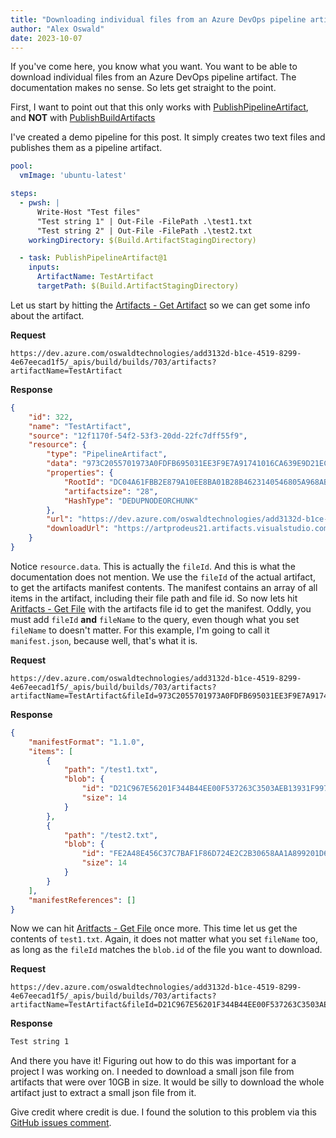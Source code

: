 ```yaml
---
title: "Downloading individual files from an Azure DevOps pipeline artifact using the REST API"
author: "Alex Oswald"
date: 2023-10-07
---
```


If you've come here, you know what you want. You want to be able to download individual files from an Azure DevOps pipeline artifact. The documentation makes no sense. So lets get straight to the point.

First, I want to point out that this only works with [PublishPipelineArtifact](https://learn.microsoft.com/en-us/azure/devops/pipelines/tasks/reference/publish-pipeline-artifact-v1), and **NOT** with [PublishBuildArtifacts](https://learn.microsoft.com/en-us/azure/devops/pipelines/tasks/reference/publish-build-artifacts-v1)

I've created a demo pipeline for this post. It simply creates two text files and publishes them as a pipeline artifact.

```yml
pool:
  vmImage: 'ubuntu-latest'

steps:
  - pwsh: |
      Write-Host "Test files"
      "Test string 1" | Out-File -FilePath .\test1.txt
      "Test string 2" | Out-File -FilePath .\test2.txt
    workingDirectory: $(Build.ArtifactStagingDirectory)

  - task: PublishPipelineArtifact@1
    inputs:
      ArtifactName: TestArtifact
      targetPath: $(Build.ArtifactStagingDirectory)
```

Let us start by hitting the [Artifacts - Get Artifact](https://learn.microsoft.com/en-us/rest/api/azure/devops/build/artifacts/get-artifact) so we can get some info about the artifact.

**Request**

```
https://dev.azure.com/oswaldtechnologies/add3132d-b1ce-4519-8299-4e67eecad1f5/_apis/build/builds/703/artifacts?artifactName=TestArtifact
```

**Response**

```json
{
    "id": 322,
    "name": "TestArtifact",
    "source": "12f1170f-54f2-53f3-20dd-22fc7dff55f9",
    "resource": {
        "type": "PipelineArtifact",
        "data": "973C2055701973A0FDFB695031EE3F9E7A91741016CA639E9D21ECCD1B387E9B01",
        "properties": {
            "RootId": "DC04A61FBB2E879A10EE8BA01B28B4623140546805A968AB2B491B2EE1BD2E4102",
            "artifactsize": "28",
            "HashType": "DEDUPNODEORCHUNK"
        },
        "url": "https://dev.azure.com/oswaldtechnologies/add3132d-b1ce-4519-8299-4e67eecad1f5/_apis/build/builds/703/artifacts?artifactName=TestArtifact&api-version=7.1",
        "downloadUrl": "https://artprodeus21.artifacts.visualstudio.com/A3e090689-466b-408e-a12e-87c169eff347/add3132d-b1ce-4519-8299-4e67eecad1f5/_apis/artifact/cGlwZWxpbmVhcnRpZmFjdDovL29zd2FsZHRlY2hub2xvZ2llcy9wcm9qZWN0SWQvYWRkMzEzMmQtYjFjZS00NTE5LTgyOTktNGU2N2VlY2FkMWY1L2J1aWxkSWQvNzAzL2FydGlmYWN0TmFtZS9UZXN0QXJ0aWZhY3Q1/content?format=zip"
    }
}
```

Notice `resource.data`. This is actually the `fileId`. And this is what the documentation does not mention. We use the `fileId` of the actual artifact, to get the artifacts manifest contents. The manifest contains an array of all items in the artifact, including their file path and file id. So now lets hit [Aritfacts - Get File](https://learn.microsoft.com/en-us/rest/api/azure/devops/build/artifacts/get-file) with the artifacts file id to get the manifest. Oddly, you must add `fileId` **and** `fileName` to the query, even though what you set `fileName` to doesn't matter. For this example, I'm going to call it `manifest.json`, because well, that's what it is.

**Request**

```
https://dev.azure.com/oswaldtechnologies/add3132d-b1ce-4519-8299-4e67eecad1f5/_apis/build/builds/703/artifacts?artifactName=TestArtifact&fileId=973C2055701973A0FDFB695031EE3F9E7A91741016CA639E9D21ECCD1B387E9B01&fileName=manifest.json
```

**Response**

```json
{
    "manifestFormat": "1.1.0",
    "items": [
        {
            "path": "/test1.txt",
            "blob": {
                "id": "D21C967E56201F344B44EE00F537263C3503AEB13931F99754F9E78E14E6C90C01",
                "size": 14
            }
        },
        {
            "path": "/test2.txt",
            "blob": {
                "id": "FE2A48E456C37C7BAF1F86D724E2C2B30658AA1A899201D61E23CE59A333A63801",
                "size": 14
            }
        }
    ],
    "manifestReferences": []
}
```

Now we can hit [Aritfacts - Get File](https://learn.microsoft.com/en-us/rest/api/azure/devops/build/artifacts/get-file) once more. This time let us get the contents of `test1.txt`. Again, it does not matter what you set `fileName` too, as long as the `fileId` matches the `blob.id` of the file you want to download.

**Request**

```
https://dev.azure.com/oswaldtechnologies/add3132d-b1ce-4519-8299-4e67eecad1f5/_apis/build/builds/703/artifacts?artifactName=TestArtifact&fileId=D21C967E56201F344B44EE00F537263C3503AEB13931F99754F9E78E14E6C90C01&fileName=test1.txt
```

**Response**

```txt
Test string 1
```

And there you have it! Figuring out how to do this was important for a project I was working on. I needed to download a small json file from artifacts that were over 10GB in size. It would be silly to download the whole artifact just to extract a small json file from it.

Give credit where credit is due. I found the solution to this problem via this [GitHub issues comment](https://github.com/MicrosoftDocs/vsts-rest-api-specs/issues/381#issuecomment-1612877259).